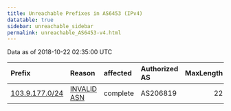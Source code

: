```yaml
---
title: Unreachable Prefixes in AS6453 (IPv4)
datatable: true
sidebar: unreachable_sidebar
permalink: unreachable_AS6453-v4.html
---
```


Data as of 2018-10-22 02:35:00 UTC


<div class="datatable-begin"></div>

| Prefix                                                 | Reason                                                                                               | affected   | Authorized AS   |   MaxLength | Anchor                                       |   unreachable /24s |
|:-------------------------------------------------------|:-----------------------------------------------------------------------------------------------------|:-----------|:----------------|------------:|:---------------------------------------------|-------------------:|
| [103.9.177.0/24](https://stat.ripe.net/103.9.177.0/24) | [INVALID ASN](https://rpki-validator.ripe.net/announcement-preview?asn=AS6453&prefix=103.9.177.0/24) | complete   | AS206819        |          22 | [APNIC](unreachable_APNIC_RPKI_Root-v4.html) |                  1 |

<div class="datatable-end"></div>